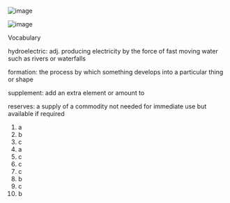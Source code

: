 ![image](https://github.com/jeuneseven/ReadingNotes/assets/8426758/f8528b67-8b0e-4fa2-b3b2-17777d249f92)

![image](https://github.com/jeuneseven/ReadingNotes/assets/8426758/f9b92f14-c0f5-4a41-8493-3b0965cfd3fa)

Vocabulary

hydroelectric: adj. producing electricity by the force of fast moving water such as rivers or waterfalls

formation: the process by which something develops into a particular thing or shape

supplement: add an extra element or amount to

reserves: a supply of a commodity not needed for immediate use but available if required

1. a
2. b
3. c
4. a
5. c
6. c
7. c
8. b
9. c
10. b
